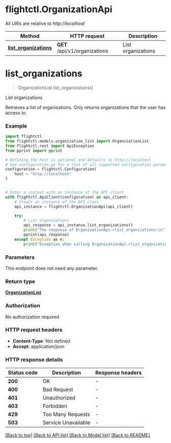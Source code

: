 # flightctl.OrganizationApi

All URIs are relative to *http://localhost*

Method | HTTP request | Description
------------- | ------------- | -------------
[**list_organizations**](OrganizationApi.md#list_organizations) | **GET** /api/v1/organizations | List organizations


# **list_organizations**
> OrganizationList list_organizations()

List organizations

Retrieves a list of organizations.  Only returns organizations that the user has access to.

### Example


```python
import flightctl
from flightctl.models.organization_list import OrganizationList
from flightctl.rest import ApiException
from pprint import pprint

# Defining the host is optional and defaults to http://localhost
# See configuration.py for a list of all supported configuration parameters.
configuration = flightctl.Configuration(
    host = "http://localhost"
)


# Enter a context with an instance of the API client
with flightctl.ApiClient(configuration) as api_client:
    # Create an instance of the API class
    api_instance = flightctl.OrganizationApi(api_client)

    try:
        # List organizations
        api_response = api_instance.list_organizations()
        print("The response of OrganizationApi->list_organizations:\n")
        pprint(api_response)
    except Exception as e:
        print("Exception when calling OrganizationApi->list_organizations: %s\n" % e)
```



### Parameters

This endpoint does not need any parameter.

### Return type

[**OrganizationList**](OrganizationList.md)

### Authorization

No authorization required

### HTTP request headers

 - **Content-Type**: Not defined
 - **Accept**: application/json

### HTTP response details

| Status code | Description | Response headers |
|-------------|-------------|------------------|
**200** | OK |  -  |
**400** | Bad Request |  -  |
**401** | Unauthorized |  -  |
**403** | Forbidden |  -  |
**429** | Too Many Requests |  -  |
**503** | Service Unavailable |  -  |

[[Back to top]](#) [[Back to API list]](../README.md#documentation-for-api-endpoints) [[Back to Model list]](../README.md#documentation-for-models) [[Back to README]](../README.md)


